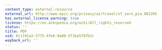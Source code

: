 ```yaml
---
content_type: external-resource
external_url: http://www.epic.org/privacy/airtravel/sf_sorn_pia_062205.pdf
has_external_license_warning: true
license: https://en.wikipedia.org/wiki/All_rights_reserved
status: ''
title: PDF
uid: 6c1191a2-5775-4fe6-9a08-5f1ba570fb2c
wayback_url: ''
---
```

